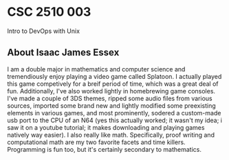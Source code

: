 # CSC 2510 003 <br>
Intro to DevOps with Unix <br>
## About Isaac James Essex <br>
I am a double major in mathematics and computer science and tremendiously enjoy playing a video game called Splatoon. I actually played this game competively for a breif period of time, which was a great deal of fun. Additionally, I've also worked lightly in homebrewing game consoles. I've made a couple of 3DS themes, ripped some audio files from various sources, imported some brand new and lightly modified some preexisting elements in various games, and most prominently, sodered a custom-made usb port to the CPU of an N64 (yes this actually worked; it wasn't my idea; i saw it on a youtube tutorial; it makes downloading and playing games natively way easier). I also really like math. Specifically, proof writing and computational math are my two favorite facets and time killers. Programming is fun too, but it's certainly secondary to mathematics.